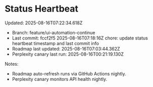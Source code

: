 # Status Heartbeat

Updated: 2025-08-16T07:22:34.618Z

- Branch: feature/ui-automation-continue
- Last commit: fccf2f5 2025-08-16T07:18:16Z chore: update status heartbeat timestamp and last commit info
- Roadmap last updated: 2025-08-16T07:03:44.362Z
- Perplexity canary last run: 2025-08-16T00:21:19.130Z

Notes:
- Roadmap auto-refresh runs via GitHub Actions nightly.
- Perplexity canary monitors API health nightly.
